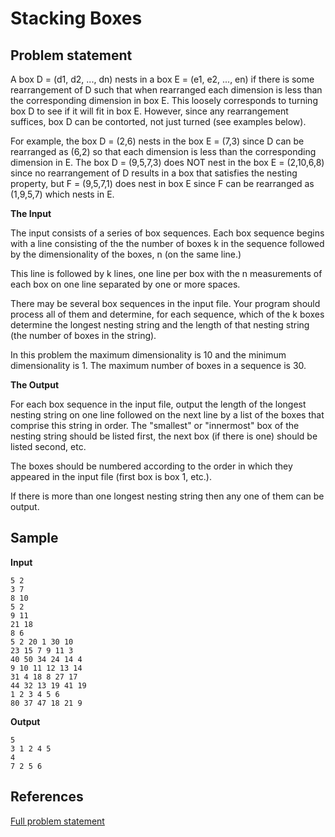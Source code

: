 # Stacking Boxes

## Problem statement

A box D = (d1, d2, ..., dn) nests in a box E = (e1, e2, ..., en) if there is
some rearrangement of D such that when rearranged each dimension is less than
the corresponding dimension in box E. This loosely corresponds to turning box D
to see if it will fit in box E. However, since any rearrangement suffices, box
D can be contorted, not just turned (see examples below).

For example, the box D = (2,6) nests in the box E = (7,3) since D can be
rearranged as (6,2) so that each dimension is less than the corresponding
dimension in E. The box D = (9,5,7,3) does NOT nest in the box E = (2,10,6,8)
since no rearrangement of D results in a box that satisfies the nesting
property, but F = (9,5,7,1) does nest in box E since F can be rearranged as
(1,9,5,7) which nests in E. 

**The Input**

The input consists of a series of box sequences. Each box sequence begins with
a line consisting of the the number of boxes k in the sequence followed by the
dimensionality of the boxes, n (on the same line.)

This line is followed by k lines, one line per box with the n measurements of
each box on one line separated by one or more spaces.

There may be several box sequences in the input file. Your program should
process all of them and determine, for each sequence, which of the k boxes
determine the longest nesting string and the length of that nesting string (the
number of boxes in the string).

In this problem the maximum dimensionality is 10 and the minimum dimensionality
is 1. The maximum number of boxes in a sequence is 30.

**The Output**

For each box sequence in the input file, output the length of the longest
nesting string on one line followed on the next line by a list of the boxes
that comprise this string in order. The "smallest" or "innermost" box of
the nesting string should be listed first, the next box (if there is one)
should be listed second, etc.

The boxes should be numbered according to the order in which they appeared in
the input file (first box is box 1, etc.).

If there is more than one longest nesting string then any one of them can be
output.

## Sample

**Input**

    5 2
    3 7
    8 10
    5 2
    9 11
    21 18
    8 6
    5 2 20 1 30 10
    23 15 7 9 11 3
    40 50 34 24 14 4
    9 10 11 12 13 14
    31 4 18 8 27 17
    44 32 13 19 41 19
    1 2 3 4 5 6
    80 37 47 18 21 9

**Output**

    5
    3 1 2 4 5
    4
    7 2 5 6

## References

[Full problem statement](http://uva.onlinejudge.org/index.php?option=com_onlinejudge&Itemid=8&category=3&page=show_problem&problem=39)

